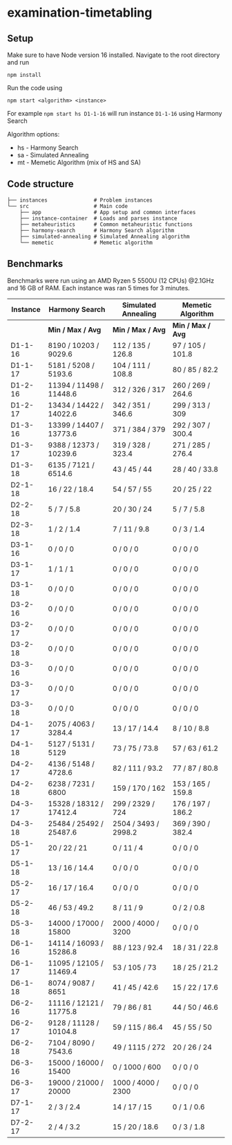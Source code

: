 # examination-timetabling

## Setup

Make sure to have Node version 16 installed. Navigate to the root directory and run

`npm install`

Run the code using

`npm start <algorithm> <instance>`

For example `npm start hs D1-1-16` will run instance `D1-1-16` using Harmony Search

Algorithm options:

- hs - Harmony Search
- sa - Simulated Annealing
- mt - Memetic Algorithm (mix of HS and SA)

## Code structure

```
├── instances               # Problem instances
└── src                     # Main code
    ├── app                 # App setup and common interfaces
    ├── instance-container  # Loads and parses instance
    ├── metaheuristics      # Common metaheuristic functions
    ├── harmony-search      # Harmony Search algorithm
    ├── simulated-annealing # Simulated Annealing algorithm
    └── memetic             # Memetic algorithm
```

## Benchmarks

Benchmarks were run using an AMD Ryzen 5 5500U (12 CPUs) @2.1GHz and 16 GB of RAM. Each instance was ran 5 times for 3 minutes.

| Instance | Harmony Search          | Simulated Annealing  | Memetic Algorithm   |
| -------- | ----------------------- | -------------------- | ------------------- |
|          | **Min / Max / Avg**     | **Min / Max / Avg**  | **Min / Max / Avg** |
| D1-1-16  | 8190 / 10203 / 9029.6   | 112 / 135 / 126.8    | 97 / 105 / 101.8    |
| D1-1-17  | 5181 / 5208 / 5193.6    | 104 / 111 / 108.8    | 80 / 85 / 82.2      |
| D1-2-16  | 11394 / 11498 / 11448.6 | 312 / 326 / 317      | 260 / 269 / 264.6   |
| D1-2-17  | 13434 / 14422 / 14022.6 | 342 / 351 / 346.6    | 299 / 313 / 309     |
| D1-3-16  | 13399 / 14407 / 13773.6 | 371 / 384 / 379      | 292 / 307 / 300.4   |
| D1-3-17  | 9388 / 12373 / 10239.6  | 319 / 328 / 323.4    | 271 / 285 / 276.4   |
| D1-3-18  | 6135 / 7121 / 6514.6    | 43 / 45 / 44         | 28 / 40 / 33.8      |
| D2-1-18  | 16 / 22 / 18.4          | 54 / 57 / 55         | 20 / 25 / 22        |
| D2-2-18  | 5 / 7 / 5.8             | 20 / 30 / 24         | 5 / 7 / 5.8         |
| D2-3-18  | 1 / 2 / 1.4             | 7 / 11 / 9.8         | 0 / 3 / 1.4         |
| D3-1-16  | 0 / 0 / 0               | 0 / 0 / 0            | 0 / 0 / 0           |
| D3-1-17  | 1 / 1 / 1               | 0 / 0 / 0            | 0 / 0 / 0           |
| D3-1-18  | 0 / 0 / 0               | 0 / 0 / 0            | 0 / 0 / 0           |
| D3-2-16  | 0 / 0 / 0               | 0 / 0 / 0            | 0 / 0 / 0           |
| D3-2-17  | 0 / 0 / 0               | 0 / 0 / 0            | 0 / 0 / 0           |
| D3-2-18  | 0 / 0 / 0               | 0 / 0 / 0            | 0 / 0 / 0           |
| D3-3-16  | 0 / 0 / 0               | 0 / 0 / 0            | 0 / 0 / 0           |
| D3-3-17  | 0 / 0 / 0               | 0 / 0 / 0            | 0 / 0 / 0           |
| D3-3-18  | 0 / 0 / 0               | 0 / 0 / 0            | 0 / 0 / 0           |
| D4-1-17  | 2075 / 4063 / 3284.4    | 13 / 17 / 14.4       | 8 / 10 / 8.8        |
| D4-1-18  | 5127 / 5131 / 5129      | 73 / 75 / 73.8       | 57 / 63 / 61.2      |
| D4-2-17  | 4136 / 5148 / 4728.6    | 82 / 111 / 93.2      | 77 / 87 / 80.8      |
| D4-2-18  | 6238 / 7231 / 6800      | 159 / 170 / 162      | 153 / 165 / 159.8   |
| D4-3-17  | 15328 / 18312 / 17412.4 | 299 / 2329 / 724     | 176 / 197 / 186.2   |
| D4-3-18  | 25484 / 25492 / 25487.6 | 2504 / 3493 / 2998.2 | 369 / 390 / 382.4   |
| D5-1-17  | 20 / 22 / 21            | 0 / 11 / 4           | 0 / 0 / 0           |
| D5-1-18  | 13 / 16 / 14.4          | 0 / 0 / 0            | 0 / 0 / 0           |
| D5-2-17  | 16 / 17 / 16.4          | 0 / 0 / 0            | 0 / 0 / 0           |
| D5-2-18  | 46 / 53 / 49.2          | 8 / 11 / 9           | 0 / 2 / 0.8         |
| D5-3-18  | 14000 / 17000 / 15800   | 2000 / 4000 / 3200   | 0 / 0 / 0           |
| D6-1-16  | 14114 / 16093 / 15286.8 | 88 / 123 / 92.4      | 18 / 31 / 22.8      |
| D6-1-17  | 11095 / 12105 / 11469.4 | 53 / 105 / 73        | 18 / 25 / 21.2      |
| D6-1-18  | 8074 / 9087 / 8651      | 41 / 45 / 42.6       | 15 / 22 / 17.6      |
| D6-2-16  | 11116 / 12121 / 11775.8 | 79 / 86 / 81         | 44 / 50 / 46.6      |
| D6-2-17  | 9128 / 11128 / 10104.8  | 59 / 115 / 86.4      | 45 / 55 / 50        |
| D6-2-18  | 7104 / 8090 / 7543.6    | 49 / 1115 / 272      | 20 / 26 / 24        |
| D6-3-16  | 15000 / 16000 / 15400   | 0 / 1000 / 600       | 0 / 0 / 0           |
| D6-3-17  | 19000 / 21000 / 20000   | 1000 / 4000 / 2300   | 0 / 0 / 0           |
| D7-1-17  | 2 / 3 / 2.4             | 14 / 17 / 15         | 0 / 1 / 0.6         |
| D7-2-17  | 2 / 4 / 3.2             | 15 / 20 / 18.6       | 0 / 3 / 1.8         |
